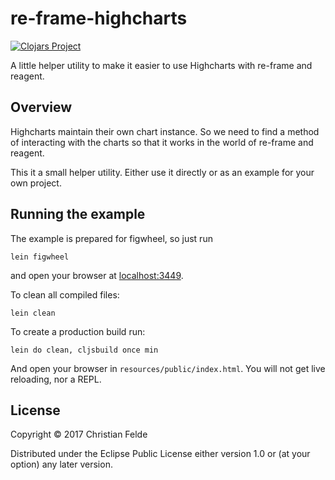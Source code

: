 # re-frame-highcharts

[![Clojars Project](https://img.shields.io/clojars/v/re-frame-highcharts.svg)](https://clojars.org/re-frame-highcharts)

A little helper utility to make it easier to use Highcharts with re-frame and reagent.

## Overview

Highcharts maintain their own chart instance.
So we need to find a method of interacting with the charts so that it works in the world of re-frame and reagent.

This it a small helper utility. Either use it directly or as an example for your own project.

## Running the example

The example is prepared for figwheel, so just run

    lein figwheel

and open your browser at [localhost:3449](http://localhost:3449/).

To clean all compiled files:

    lein clean

To create a production build run:

    lein do clean, cljsbuild once min

And open your browser in `resources/public/index.html`. You will not
get live reloading, nor a REPL. 

## License

Copyright © 2017 Christian Felde

Distributed under the Eclipse Public License either version 1.0 or (at your option) any later version.
